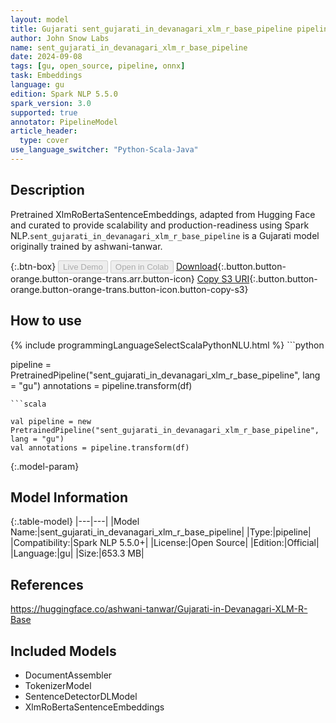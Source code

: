 ```yaml
---
layout: model
title: Gujarati sent_gujarati_in_devanagari_xlm_r_base_pipeline pipeline XlmRoBertaSentenceEmbeddings from ashwani-tanwar
author: John Snow Labs
name: sent_gujarati_in_devanagari_xlm_r_base_pipeline
date: 2024-09-08
tags: [gu, open_source, pipeline, onnx]
task: Embeddings
language: gu
edition: Spark NLP 5.5.0
spark_version: 3.0
supported: true
annotator: PipelineModel
article_header:
  type: cover
use_language_switcher: "Python-Scala-Java"
---
```


## Description

Pretrained XlmRoBertaSentenceEmbeddings, adapted from Hugging Face and curated to provide scalability and production-readiness using Spark NLP.`sent_gujarati_in_devanagari_xlm_r_base_pipeline` is a Gujarati model originally trained by ashwani-tanwar.

{:.btn-box}
<button class="button button-orange" disabled>Live Demo</button>
<button class="button button-orange" disabled>Open in Colab</button>
[Download](https://s3.amazonaws.com/auxdata.johnsnowlabs.com/public/models/sent_gujarati_in_devanagari_xlm_r_base_pipeline_gu_5.5.0_3.0_1725797631926.zip){:.button.button-orange.button-orange-trans.arr.button-icon}
[Copy S3 URI](s3://auxdata.johnsnowlabs.com/public/models/sent_gujarati_in_devanagari_xlm_r_base_pipeline_gu_5.5.0_3.0_1725797631926.zip){:.button.button-orange.button-orange-trans.button-icon.button-copy-s3}

## How to use



<div class="tabs-box" markdown="1">
{% include programmingLanguageSelectScalaPythonNLU.html %}
```python

pipeline = PretrainedPipeline("sent_gujarati_in_devanagari_xlm_r_base_pipeline", lang = "gu")
annotations =  pipeline.transform(df)   

```
```scala

val pipeline = new PretrainedPipeline("sent_gujarati_in_devanagari_xlm_r_base_pipeline", lang = "gu")
val annotations = pipeline.transform(df)

```
</div>

{:.model-param}
## Model Information

{:.table-model}
|---|---|
|Model Name:|sent_gujarati_in_devanagari_xlm_r_base_pipeline|
|Type:|pipeline|
|Compatibility:|Spark NLP 5.5.0+|
|License:|Open Source|
|Edition:|Official|
|Language:|gu|
|Size:|653.3 MB|

## References

https://huggingface.co/ashwani-tanwar/Gujarati-in-Devanagari-XLM-R-Base

## Included Models

- DocumentAssembler
- TokenizerModel
- SentenceDetectorDLModel
- XlmRoBertaSentenceEmbeddings